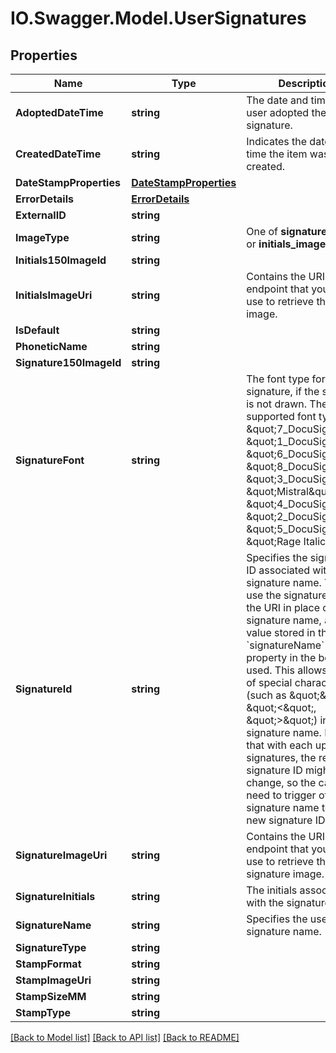 # IO.Swagger.Model.UserSignatures
## Properties

Name | Type | Description | Notes
------------ | ------------- | ------------- | -------------
**AdoptedDateTime** | **string** | The date and time the user adopted their signature. | [optional] 
**CreatedDateTime** | **string** | Indicates the date and time the item was created. | [optional] 
**DateStampProperties** | [**DateStampProperties**](DateStampProperties.md) |  | [optional] 
**ErrorDetails** | [**ErrorDetails**](ErrorDetails.md) |  | [optional] 
**ExternalID** | **string** |  | [optional] 
**ImageType** | **string** | One of **signature_image** or **initials_image**. | [optional] 
**Initials150ImageId** | **string** |  | [optional] 
**InitialsImageUri** | **string** | Contains the URI for an endpoint that you can use to retrieve the initials image. | [optional] 
**IsDefault** | **string** |  | [optional] 
**PhoneticName** | **string** |  | [optional] 
**Signature150ImageId** | **string** |  | [optional] 
**SignatureFont** | **string** | The font type for the signature, if the signature is not drawn. The supported font types are:  \&quot;7_DocuSign\&quot;, \&quot;1_DocuSign\&quot;, \&quot;6_DocuSign\&quot;, \&quot;8_DocuSign\&quot;, \&quot;3_DocuSign\&quot;, \&quot;Mistral\&quot;, \&quot;4_DocuSign\&quot;, \&quot;2_DocuSign\&quot;, \&quot;5_DocuSign\&quot;, \&quot;Rage Italic\&quot;  | [optional] 
**SignatureId** | **string** | Specifies the signature ID associated with the signature name. You can use the signature ID in the URI in place of the signature name, and the value stored in the &#x60;signatureName&#x60; property in the body is used. This allows the use of special characters (such as \&quot;&amp;\&quot;, \&quot;&lt;\&quot;, \&quot;&gt;\&quot;) in a the signature name. Note that with each update to signatures, the returned signature ID might change, so the caller will need to trigger off the signature name to get the new signature ID. | [optional] 
**SignatureImageUri** | **string** | Contains the URI for an endpoint that you can use to retrieve the signature image. | [optional] 
**SignatureInitials** | **string** |  The initials associated with the signature. | [optional] 
**SignatureName** | **string** | Specifies the user signature name. | [optional] 
**SignatureType** | **string** |  | [optional] 
**StampFormat** | **string** |  | [optional] 
**StampImageUri** | **string** |  | [optional] 
**StampSizeMM** | **string** |  | [optional] 
**StampType** | **string** |  | [optional] 

[[Back to Model list]](../README.md#documentation-for-models) [[Back to API list]](../README.md#documentation-for-api-endpoints) [[Back to README]](../README.md)

